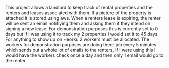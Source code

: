 This project allows a landlord to keep track of rental properties and the renters and leases associated with them.  If a picture of 
the property is attached it is stored using aws. When a renters lease is expiring, the renter will be sent an email notifiying them
and asking them if they intend on signing a new lease.  For demonstration purposes this is currently set to 0 days but if I was using 
it to track my 2 properties I would set it to 45 days.  For anything to show up on Heorku 2 workers must be allocated.  The workers 
for demonstration purposes are doing there job every 5 minutes which sends out a whole lot of emails to the renters.  If I were using
this I would have the workers check once a day and then only 1 email would go to the renter.
